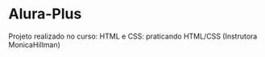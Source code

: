 # Alura-Plus
Projeto realizado no curso: HTML e CSS: praticando HTML/CSS (Instrutora MonicaHillman)
